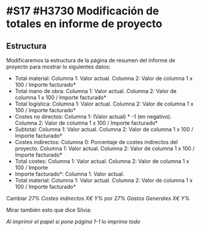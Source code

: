 # #S17 #H3730 Modificación de totales en informe de proyecto

## Estructura
Modificaremos la estructura de la página de resumen del informe de proyecto para mostrar lo siguientes datos:
* Total material: Columna 1: Valor actual. Columna 2: Valor de columna 1 x 100 / Importe facturado*
* Total mano de obra: Columna 1: Valor actual. Columna 2: Valor de columna 1 x 100 / Importe facturado*
* Total logística: Columna 1: Valor actual. Columna 2: Valor de columna 1 x 100 / Importe facturado*
* Costes no directos: Columna 1: (Valor actual) * -1 (en negativo). Columna 2: Valor de columna 1 x 100 / Importe facturado*
* Subtotal: Columna 1: Valor actual. Columna 2: Valor de columna 1 x 100 / Importe facturado*
* Costes indirectos: Columna 0: Porcentaje de costes indirectos del proyecto. Columna 1: Valor actual. Columna 2: Valor de columna 1 x 100 / Importe facturado*
* Total costes: Columna 1: Valor actual. Columna 2: Valor de columna 1 x 100 / Importe
* Importe facturado*: Columna 1. Valor actual.
* Total material: Columna 1: Valor actual. Columna 2: Valor de columna 1 x 100 / Importe facturado*

Cambiar _27% Costes indirectos X€ Y%_ por _27% Gastos Generales X€ Y%_

Mirar también esto que dice Silvia:

_Al imprimir el papel si pone página 1-1 lo imprime todo_